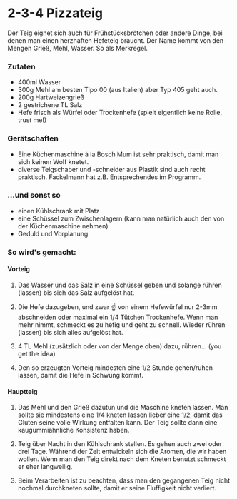 # 2-3-4 Pizzateig

Der Teig eignet sich auch für Frühstücksbrötchen oder andere Dinge, bei denen man einen herzhaften Hefeteig braucht. Der Name kommt von den Mengen Grieß, Mehl, Wasser. So als Merkregel.

### Zutaten
 - 400ml Wasser 
 - 300g Mehl am besten Tipo 00 (aus Italien) aber Typ 405 geht auch. 
 - 200g Hartweizengrieß
 - 2 gestrichene TL Salz 
 - Hefe frisch als Würfel oder Trockenhefe (spielt eigentlich keine Rolle, trust me!) 

### Gerätschaften
 - Eine Küchenmaschine à la Bosch Mum ist sehr praktisch, damit man sich keinen Wolf knetet.
 - diverse Teigschaber und -schneider aus Plastik sind auch recht praktisch. Fackelmann hat z.B. Entsprechendes im Programm.

### …und sonst so
 - einen Kühlschrank mit Platz
 - eine Schüssel zum Zwischenlagern (kann man natürlich auch den von der Küchenmaschine nehmen)
 - Geduld und Vorplanung.

### So wird's gemacht:

#### Vorteig

1. Das Wasser und das Salz in eine Schüssel geben und solange rühren (lassen) bis sich das Salz aufgelöst hat. 
2. Die Hefe dazugeben, und zwar ☝️ von einem Hefewürfel nur 2-3mm abschneiden oder maximal ein 1/4 Tütchen Trockenhefe. Wenn man mehr nimmt, schmeckt es zu hefig und geht zu schnell. Wieder rühren (lassen) bis sich alles aufgelöst hat.

3. 4 TL Mehl (zusätzlich oder von der Menge oben) dazu, rühren… (you get the idea)

4. Den so erzeugten Vorteig mindesten eine 1/2 Stunde gehen/ruhen lassen, damit die Hefe in Schwung kommt. 

#### Hauptteig

1. Das Mehl und den Grieß dazutun und die Maschine kneten lassen. Man sollte sie mindestens eine 1/4 kneten lassen lieber eine 1/2, damit das Gluten seine volle Wirkung entfalten kann. Der Teig sollte dann eine kaugummiähnliche Konsistenz haben.

2. Teig über Nacht in den Kühlschrank stellen. Es gehen auch zwei oder drei Tage. Während der Zeit entwickeln sich die Aromen, die wir haben wollen. Wenn man den Teig direkt nach dem Kneten benutzt schmeckt er eher langweilig.

3. Beim Verarbeiten ist zu beachten, dass man den gegangenen Teig nicht nochmal durchkneten sollte, damit er seine Fluffigkeit nicht verliert.
